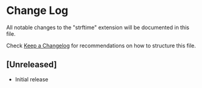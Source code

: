 # Change Log

All notable changes to the "strftime" extension will be documented in this file.

Check [Keep a Changelog](http://keepachangelog.com/) for recommendations on how to structure this file.

## [Unreleased]

- Initial release